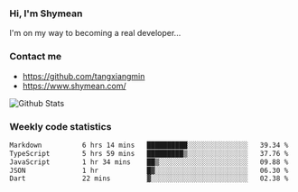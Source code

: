 ### Hi, I'm Shymean

I'm on my way to becoming a real developer...

### Contact me

- <https://github.com/tangxiangmin>
- <https://www.shymean.com/>

![Github Stats](https://github-readme-stats.vercel.app/api?username=tangxiangmin&show_icons=true&theme=dark)


###  Weekly code statistics

<!--START_SECTION:waka-->

```txt
Markdown          6 hrs 14 mins   ██████████░░░░░░░░░░░░░░░   39.34 %
TypeScript        5 hrs 59 mins   █████████▒░░░░░░░░░░░░░░░   37.76 %
JavaScript        1 hr 34 mins    ██▒░░░░░░░░░░░░░░░░░░░░░░   09.88 %
JSON              1 hr            █▓░░░░░░░░░░░░░░░░░░░░░░░   06.30 %
Dart              22 mins         ▓░░░░░░░░░░░░░░░░░░░░░░░░   02.38 %
```

<!--END_SECTION:waka-->